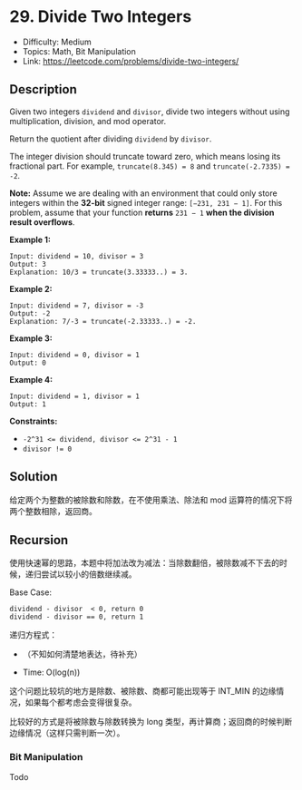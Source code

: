 # 29. Divide Two Integers

- Difficulty: Medium
- Topics: Math, Bit Manipulation
- Link: https://leetcode.com/problems/divide-two-integers/

## Description

Given two integers `dividend` and `divisor`, divide two integers without using multiplication, division, and mod operator.

Return the quotient after dividing `dividend` by `divisor`.

The integer division should truncate toward zero, which means losing its fractional part. For example, `truncate(8.345) = 8` and `truncate(-2.7335) = -2`.

**Note:** Assume we are dealing with an environment that could only store integers within the **32-bit** signed integer range: `[−231, 231 − 1]`. For this problem, assume that your function **returns** `231 − 1` **when the division result overflows**.

**Example 1:**

```
Input: dividend = 10, divisor = 3
Output: 3
Explanation: 10/3 = truncate(3.33333..) = 3.
```

**Example 2:**

```
Input: dividend = 7, divisor = -3
Output: -2
Explanation: 7/-3 = truncate(-2.33333..) = -2.
```

**Example 3:**

```
Input: dividend = 0, divisor = 1
Output: 0
```

**Example 4:**

```
Input: dividend = 1, divisor = 1
Output: 1
```

**Constraints:**

- `-2^31 <= dividend, divisor <= 2^31 - 1`
- `divisor != 0`

## Solution

给定两个为整数的被除数和除数，在不使用乘法、除法和 mod 运算符的情况下将两个整数相除，返回商。

## Recursion

使用快速幂的思路，本题中将加法改为减法：当除数翻倍，被除数减不下去的时候，递归尝试以较小的倍数继续减。

Base Case:

```shell
dividend - divisor  < 0, return 0
dividend - divisor == 0, return 1
```

递归方程式：

- （不知如何清楚地表达，待补充）

- Time: O(log(n))

这个问题比较坑的地方是除数、被除数、商都可能出现等于 INT_MIN 的边缘情况，如果每个都考虑会变得很复杂。

比较好的方式是将被除数与除数转换为 long 类型，再计算商；返回商的时候判断边缘情况（这样只需判断一次）。

### Bit Manipulation

Todo
